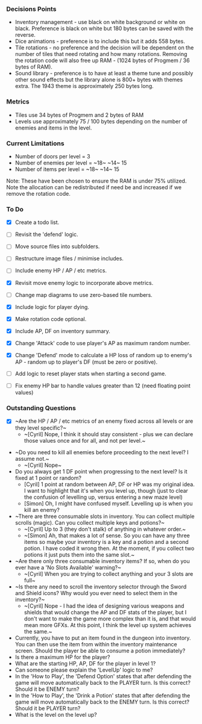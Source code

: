 ### Decisions Points

* Inventory management - use black on white background or white on black.  Preference is black on white but 180 bytes can be saved with the reverse.
* Dice animations - preference is to include this but it adds 558 bytes.
* Tile rotations - no preference and the decision will be dependent on the number of tiles that need rotating and how many rotations.  Removing the rotation code will also free up RAM - (1024 bytes of Progmem / 36 bytes of RAM).
* Sound library - preference is to have at least a theme tune and possibly other sound effects but the library alone is 800+ bytes with themes extra. The 1943 theme is approximately 250 bytes long.


### Metrics

* Tiles use 34 bytes of Progmem and 2 bytes of RAM
* Levels use approximately 75 / 100 bytes depending on the number of enemies and items in the level.


### Current Limitations

* Number of doors per level = 3
* Number of enemies per level = ~18~ ~14~ 15
* Number of items per level = ~18~ ~14~ 15

Note: These have been chosen to ensure the RAM is under 75% utilized.  Note the allocation can be redistributed if need be and increased if we remove the rotation code.


### To Do

- [X] Create a todo list.
- [ ] Revisit the 'defend' logic. 
- [ ] Move source files into subfolders.
- [ ] Restructure image files / minimise includes.
- [ ] Include enemy HP / AP / etc metrics.
- [X] Revisit move enemy logic to incorporate above metrics.
- [ ] Change map diagrams to use zero-based tile numbers.
- [X] Include logic for player dying.
- [X] Make rotation code optional.
- [X] Include AP, DF on inventory summary.
- [X] Change 'Attack' code to use player's AP as maximum random number.
- [X] Change 'Defend' mode to calculate a HP loss of random up to enemy's AP - random up to player's DF (must be zero or positive).
- [ ] Add logic to reset player stats when starting a second game.
- [ ] Fix enemy HP bar to handle values greater than 12 (need floating point values)


### Outstanding Questions

- [X] ~Are the HP / AP / etc metrics of an enemy fixed across all levels or are they level specific?~
	+ ~[Cyril] Nope, I think it should stay consistent - plus we can declare those values once and for all, and not per level.~ 
* ~Do you need to kill all enemies before proceeding to the next level?  I assume not.~
	+ ~[Cyril] Nope~
* Do you always get 1 DF point when progressing to the next level?  Is it fixed at 1 point or random?
	+ [Cyril] 1 point at random between AP, DF or HP was my original idea. I want to highlight that it's when you level up, though (just to clear the confusion of levelling up, versus entering a new maze level)
	+ [Simon] Oh, I might have confused myself. Levelling up is when you kill an enemy?
* ~There are three consumable slots in inventory.  You can collect multiple scrolls (magic).  Can you collect multiple keys and potions?~
	+ ~[Cyril] Up to 3 (they don't stalk) of anything in whatever order.~
	+ ~[Simon] Ah, that makes a lot of sense. So you can have any three items so maybe your inventory is a key and a potion and a second potion. I have coded it wrong then. At the moment, if you collect two potions it just puts them into the same slot.~
* ~Are there only three consumable inventory items?  If so, when do you ever have a 'No Slots Available' warning?~
	+ ~[Cyril] When you are trying to collect anything and your 3 slots are full~
* ~Is there any need to scroll the inventory selector through the Sword and Shield icons?  Why would you ever need to select them in the inventory?~
	+ ~[Cyril] Nope - I had the idea of designing various weapons and shields that would change the AP and DF stats of the player, but I don't want to make the game more complex than it is, and that would mean more GFXs. At this point, I think the level up system achieves the same.~
* Currently, you have to put an item found in the dungeon into inventory.  You can then use the item from within the inventory maintenance screen.  Should the player be able to consume a potion immediately?
* Is there a maximum HP for the player?  
* What are the starting HP, AP, DF for the player in level 1?
* Can someone please explain the 'LevelUp' logic to me?
* In the 'How to Play', the 'Defend Option' states that after defending the game will move automatically back to the PLAYER turn.  Is this correct?  Should it be ENEMY turn?
* In the 'How to Play', the 'Drink a Potion' states that after defending the game will move automatically back to the ENEMY turn.  Is this correct?  Should it be PLAYER turn?
* What is the level on the level up?